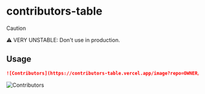 # contributors-table

> [!CAUTION]
> ⚠️ VERY UNSTABLE: Don't use in production.

## Usage

```markdown
![Contributors](https://contributors-table.vercel.app/image?repo=OWNER/REPO)
```

![Contributors](https://contributors-table.vercel.app/image?repo=okineadev/contributors-table)

<!-- TODO: Write all usage examples -->
